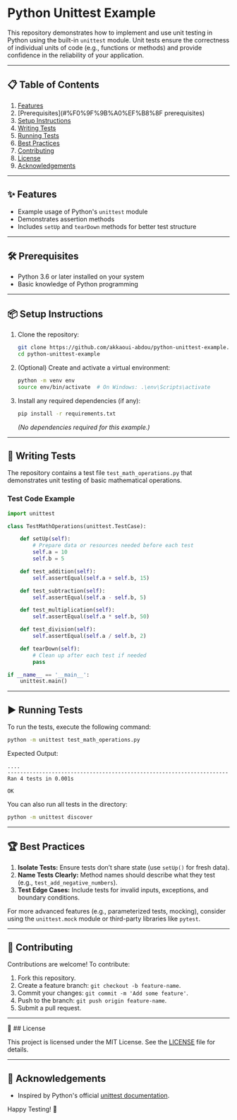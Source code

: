 # Python Unittest Example

This repository demonstrates how to implement and use unit testing in Python using the built-in `unittest` module. Unit tests ensure the correctness of individual units of code (e.g., functions or methods) and provide confidence in the reliability of your application.

---

 ## 📋 Table of Contents

1. [Features](#✨-features)
2. [Prerequisites](#%F0%9F%9B%A0%EF%B8%8F prerequisites)
3. [Setup Instructions](#%F0%9F%93%A6-setup-instructions)
4. [Writing Tests](#%F0%9F%93%9D-writing-tests)
5. [Running Tests](#%E2%96%B6%EF%B8%8F-running-tests)
6. [Best Practices](#%F0%9F%8F%86-best-practices)
7. [Contributing](#%F0%9F%A4%9D-contributing)
8. [License](#%F0%9F%93%84-license)
9. [Acknowledgements](#%F0%9F%99%8C-acknowledgements)

---

 ## ✨ Features

* Example usage of Python's `unittest` module
* Demonstrates assertion methods
* Includes `setUp` and `tearDown` methods for better test structure

---

 ## 🛠️ Prerequisites

* Python 3.6 or later installed on your system
* Basic knowledge of Python programming

---

 ## 📦 Setup Instructions

1. Clone the repository:

   ```bash
   git clone https://github.com/akkaoui-abdou/python-unittest-example.git
   cd python-unittest-example
   ```

2. (Optional) Create and activate a virtual environment:

   ```bash
   python -m venv env
   source env/bin/activate  # On Windows: .\env\Scripts\activate
   ```

3. Install any required dependencies (if any):

   ```bash
   pip install -r requirements.txt
   ```

   *(No dependencies required for this example.)*

---

 ## 📝 Writing Tests

The repository contains a test file `test_math_operations.py` that demonstrates unit testing of basic mathematical operations.

### Test Code Example

```python
import unittest

class TestMathOperations(unittest.TestCase):

    def setUp(self):
        # Prepare data or resources needed before each test
        self.a = 10
        self.b = 5

    def test_addition(self):
        self.assertEqual(self.a + self.b, 15)

    def test_subtraction(self):
        self.assertEqual(self.a - self.b, 5)

    def test_multiplication(self):
        self.assertEqual(self.a * self.b, 50)

    def test_division(self):
        self.assertEqual(self.a / self.b, 2)

    def tearDown(self):
        # Clean up after each test if needed
        pass

if __name__ == '__main__':
    unittest.main()
```

---

 ## ▶️ Running Tests

To run the tests, execute the following command:

```bash
python -m unittest test_math_operations.py
```

Expected Output:

```
....
----------------------------------------------------------------------
Ran 4 tests in 0.001s

OK
```

You can also run all tests in the directory:

```bash
python -m unittest discover
```

---

 ## 🏆 Best Practices

1. **Isolate Tests:** Ensure tests don’t share state (use `setUp()` for fresh data).
2. **Name Tests Clearly:** Method names should describe what they test (e.g., `test_add_negative_numbers`).
3. **Test Edge Cases:** Include tests for invalid inputs, exceptions, and boundary conditions.

For more advanced features (e.g., parameterized tests, mocking), consider using the `unittest.mock` module or third-party libraries like `pytest`.

---
 ## 🤝 Contributing

Contributions are welcome! To contribute:

1. Fork this repository.
2. Create a feature branch: `git checkout -b feature-name`.
3. Commit your changes: `git commit -m 'Add some feature'`.
4. Push to the branch: `git push origin feature-name`.
5. Submit a pull request.

---

 📄 ## License

This project is licensed under the MIT License. See the [LICENSE](LICENSE) file for details.

---

 ## 🙌 Acknowledgements

* Inspired by Python's official [unittest documentation](https://docs.python.org/3/library/unittest.html).

Happy Testing! 🚀

